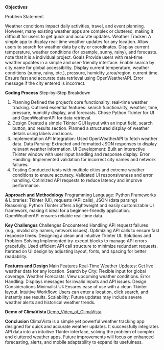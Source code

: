 <b>Objectives</b>

Problem Statement

Weather conditions impact daily activities, travel, and event planning. However, many existing weather apps are complex or cluttered, making it difficult for users to get quick and accurate updates.
Weather Tracker: A simple app to display real-time weather updates for any location. Allow users to search for weather data by city or coordinates. Display current temperature, weather conditions (for example, sunny, rainy), and forecasts. note that it is a individual project.
Goals
Provide users with real-time weather updates in a simple and user-friendly interface.
Enable search by city name  for global accessibility.
Display current temperature, weather conditions (sunny, rainy, etc.), pressure, humidity ,area/region, current time.
Ensure fast and accurate data retrieval using OpenWeatherAPI.
Error message if the city entered is incorrect.

<b>Coding Process</b>
Step-by-Step Breakdown
1. Planning
Defined the project’s core functionality: real-time weather tracking.
Outlined essential features: search functionality, weather, time, pressure, humidity display, and forecasts.
Chose Python Tkinter for UI and OpenWeatherAPI for data retrieval.
2. Design
Created a simple Tkinter GUI layout with an input field, search button, and results section.
Planned a structured display of weather details using labels and icons.
3. Implementation
API Integration: Used OpenWeatherAPI to fetch weather data.
Data Parsing: Extracted and formatted JSON responses to display relevant weather information.
UI Development: Built an interactive Tkinter window with user input handling and response display.
Error Handling: Implemented validation for incorrect city names and network failures.
4. Testing
Conducted tests with multiple cities and extreme weather conditions to ensure accuracy.
Validated UI responsiveness and error handling.
Optimized API requests to reduce latency and improve performance.

<b>Approach and Methodology</b>
Programming Language: Python
Frameworks & Libraries: Tkinter (UI), requests (API calls), JSON (data parsing)
Reasoning: Python Tkinter offers a lightweight and easily customizable UI framework, making it ideal for a beginner-friendly application. OpenWeatherAPI ensures reliable real-time data.

<b>Key Challenges</b>
Challenges Encountered
Handling API request failures (e.g., invalid city names, network issues).
Optimizing API calls to ensure fast response times.
Designing a clean and intuitive Tkinter UI.
Solutions and Problem-Solving
Implemented try-except blocks to manage API errors gracefully.
Used efficient API call structure to minimize redundant requests.
Iterated on UI design by adjusting layout, fonts, and spacing for better readability.

<b>Features and Design</b>
Main Features
Real-Time Weather Updates: Get live weather data for any location.
Search by City: Flexible input for global coverage.
Weather Forecasts: View upcoming weather conditions.
Error Handling: Displays messages for invalid inputs and API issues.
Design Considerations
Minimalist UI: Ensures ease of use with a clean Tkinter layout.
Intuitive Workflow: Users can enter a location, click search, and instantly see results.
Scalability: Future updates may include severe weather alerts and historical weather trends.

<b>Demo of ClimaVista </b> 
[Demo_Video_of_ClimaVista](https://drive.google.com/file/d/11AJZRcVOVz0HrFa0ROzWp9mUraYS99mm/view?usp=drive_link)


<b>Conclusion</b>
ClimaVista is a simple yet powerful weather tracking app designed for quick and accurate weather updates. It successfully integrates API data into an intuitive Tkinter interface, solving the problem of complex and cluttered weather apps. Future improvements will focus on enhanced forecasting, alerts, and mobile adaptability to expand its usefulness.
